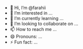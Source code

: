 - 👋 Hi, I’m @farahii
- 👀 I’m interested in ...
- 🌱 I’m currently learning ...
- 💞️ I’m looking to collaborate on ...
- 📫 How to reach me ...
- 😄 Pronouns: ...
- ⚡ Fun fact: ...

<!---
farahii/farahii is a ✨ special ✨ repository because its `README.md` (this file) appears on your GitHub profile.
You can click the Preview link to take a look at your changes.
--->
